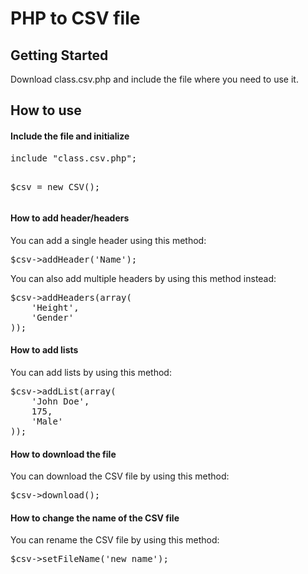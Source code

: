 <h1>PHP to CSV file</h1>

<h2>Getting Started</h2>
<p>Download class.csv.php and include the file where you need to use it.</p>

<h2>How to use</h2>

<h4>Include the file and initialize</h4>
<pre>
include "class.csv.php";

$csv = new CSV();
</pre>

<h4>How to add header/headers</h4>
<p>You can add a single header using this method:</p>
<pre>
$csv->addHeader('Name');
</pre>

<p>You can also add multiple headers by using this method instead:</p>
<pre>
$csv->addHeaders(array(
    'Height',
    'Gender'
));
</pre>

<h4>How to add lists</h4>
<p>You can add lists by using this method:</p>
<pre>
$csv->addList(array(
    'John Doe',
    175,
    'Male'
));
</pre>

<h4>How to download the file</h4>
<p>You can download the CSV file by using this method:</p>
<pre>
$csv->download();
</pre>

<h4>How to change the name of the CSV file</h4>
<p>You can rename the CSV file by using this method:</p>
<pre>
$csv->setFileName('new_name');
</pre>